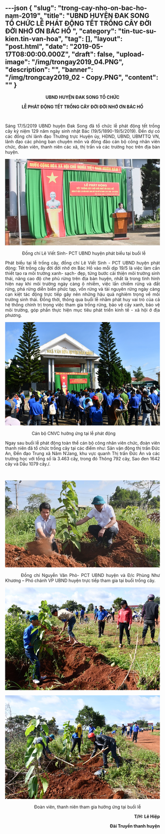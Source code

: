 ---json
{
    "slug": "trong-cay-nho-on-bac-ho-nam-2019",
    "title": "UBND HUYỆN ĐAK SONG TỔ CHỨC LỄ PHÁT ĐỘNG TẾT TRỒNG CÂY ĐỜI ĐỜI NHỚ ƠN BÁC HỒ ",
    "category": "tin-tuc-su-kien.tin-van-hoa",
    "tag": [],
    "layout": "post.html",
    "date": "2019-05-17T08:00:00.000Z",
    "draft": false,
    "upload-image": "/img/trongay2019_04.PNG",
    "description": "",
    "banner": "/img/trongcay2019_02 - Copy.PNG",
    "__content__": ""
}
---
<p style="text-align:center"><strong>UBND HUYỆN ĐAK SONG TỔ CHỨC</strong></p>

<p style="text-align:center"><strong>LỄ PH&Aacute;T ĐỘNG TẾT TRỒNG C&Acirc;Y ĐỜI ĐỜI NHỚ ƠN B&Aacute;C HỒ </strong></p>

<p style="text-align:justify">&nbsp;</p>

<p style="text-align:justify">S&aacute;ng 17/5/2019 UBND huyện Đak Song đ&atilde; tổ chức lễ ph&aacute;t động tết trồng c&acirc;y kỷ niệm 129 năm ng&agrave;y sinh nhật B&aacute;c (19/5/1890-19/5/2019). Đến dự c&oacute; c&aacute;c đồng ch&iacute; l&atilde;nh đạo Thường trực Huyện ủy, HĐND, UBND, UBMTTQ VN, l&atilde;nh đạo c&aacute;c ph&ograve;ng ban chuy&ecirc;n m&ocirc;n v&agrave; đ&ocirc;ng đảo c&aacute;n bộ c&ocirc;ng nh&acirc;n vi&ecirc;n chức, đo&agrave;n vi&ecirc;n, thanh ni&ecirc;n c&aacute;c x&atilde;, thị trấn v&agrave; c&aacute;c trường học tr&ecirc;n địa b&agrave;n huyện.</p>

<p style="text-align:justify"><img alt="" src="/img/trongcay2019.PNG" /></p>

<p style="text-align:justify">&nbsp;&nbsp;&nbsp;&nbsp;&nbsp;&nbsp;&nbsp;&nbsp;&nbsp;&nbsp;&nbsp;&nbsp;&nbsp; Đồng ch&iacute; L&ecirc; Viết Sinh- PCT UBND huyện ph&aacute;t biểu tại buổi lễ</p>

<p style="text-align:justify">Ph&aacute;t biểu tại lễ trồng c&acirc;y, đồng ch&iacute; L&ecirc; Viết Sinh - PCT UBND huyện ph&aacute;t động: Tết trồng c&acirc;y đời đời nhớ ơn B&aacute;c Hồ v&agrave;o mỗi dịp 19/5 l&agrave; việc l&agrave;m cần thiết tạo ra m&ocirc;i trường xanh- sạch- đẹp, từng bước cải thiện m&ocirc;i trường sinh th&aacute;i, n&acirc;ng cao độ che phủ rừng tr&ecirc;n địa b&agrave;n huyện, nhất l&agrave; trong t&igrave;nh h&igrave;nh hiện nay khi m&ocirc;i trường ng&agrave;y c&agrave;ng &ocirc; nhiễm, việc lấn chiếm rừng v&agrave; đất rừng, ph&aacute; rừng diễn biến phức tạp, vốn rừng v&agrave; t&agrave;i nguy&ecirc;n rừng ng&agrave;y c&agrave;ng cạn kiệt t&aacute;c động trực tiếp g&acirc;y n&ecirc;n những hậu quả nghi&ecirc;m trọng về m&ocirc;i trường sinh th&aacute;i. Đồng thời, th&ocirc;ng qua buổi lễ nhằm ph&aacute;t huy vai tr&ograve; của cả hệ thống ch&iacute;nh trị trong việc tham gia trồng rừng, bảo vệ c&acirc;y xanh, bảo vệ m&ocirc;i trường, g&oacute;p phần thực hiện mục ti&ecirc;u ph&aacute;t triển kinh tế - x&atilde; hội ở địa phương.</p>

<p style="text-align:justify"><img alt="" src="/img/trongcay2019_01.PNG" /></p>

<p style="text-align:justify">&nbsp;&nbsp;&nbsp;&nbsp;&nbsp;&nbsp;&nbsp;&nbsp;&nbsp;&nbsp;&nbsp;&nbsp;&nbsp;&nbsp;&nbsp;&nbsp; &nbsp;&nbsp;&nbsp;&nbsp;&nbsp;C&aacute;n bộ CNVC hưởng ứng tại lễ ph&aacute;t động</p>

<p style="text-align:justify">Ngay sau buổi lễ ph&aacute;t động to&agrave;n thể c&aacute;n bộ c&ocirc;ng nh&acirc;n vi&ecirc;n chức, đo&agrave;n vi&ecirc;n thanh ni&ecirc;n đ&atilde; tổ chức trồng c&acirc;y tại c&aacute;c điểm như: S&acirc;n vận động thị trấn Đức An, Đền đạo Trung x&atilde; N&acirc;m N&rsquo;Jang, khu vực quanh Thị trấn Đức An v&agrave; c&aacute;c trường học với tổng số l&agrave; 3.463 c&acirc;y, trong đ&oacute; Th&ocirc;ng 792 c&acirc;y, Sao đen 1642 c&acirc;y v&agrave; Dầu 1079 c&acirc;y./.</p>

<p style="text-align:justify">&nbsp;</p>

<p style="text-align:justify"><img alt="" src="/img/trongcay2019_02.PNG" /></p>

<p style="text-align:justify">&nbsp;&nbsp;&nbsp;&nbsp;&nbsp;&nbsp;&nbsp; Đồng ch&iacute; Nguyễn Văn Ph&ograve;- PCT UBND huyện v&agrave; Đ/c Ph&ugrave;ng Như Khương &ndash; Ph&oacute; ch&aacute;nh VP UBND huyện trực tiếp tham gia tại buổi trồng c&acirc;y.</p>

<p style="text-align:justify"><img alt="" src="/img/trongcay2019_03.PNG" /></p>

<p style="text-align:justify"><img alt="" src="/img/trongay2019_04.PNG" /></p>

<p style="text-align:justify">&nbsp;&nbsp;&nbsp;&nbsp;&nbsp;&nbsp;&nbsp;&nbsp;&nbsp;&nbsp;&nbsp;&nbsp;&nbsp;&nbsp;&nbsp;&nbsp;&nbsp;&nbsp;&nbsp;&nbsp;&nbsp;&nbsp;&nbsp; Đo&agrave;n vi&ecirc;n, thanh ni&ecirc;n tham gia hưởng ứng tại buổi lễ</p>

<p style="text-align:right"><strong>T/H: L&ecirc; Hiệp</strong></p>

<p style="text-align:right"><strong>Đ&agrave;i Truyền thanh huyện</strong></p>
